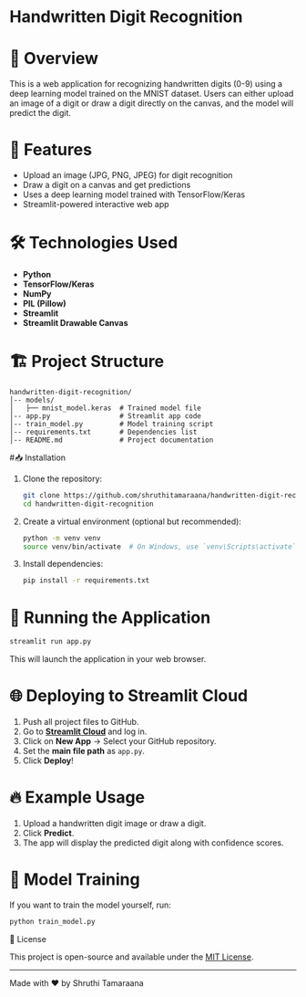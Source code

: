 # Handwritten Digit Recognition

# 📌 Overview

This is a web application for recognizing handwritten digits (0-9) using a deep learning model trained on the MNIST dataset. Users can either upload an image of a digit or draw a digit directly on the canvas, and the model will predict the digit.

# 🚀 Features

- Upload an image (JPG, PNG, JPEG) for digit recognition
- Draw a digit on a canvas and get predictions
- Uses a deep learning model trained with TensorFlow/Keras
- Streamlit-powered interactive web app

# 🛠️ Technologies Used

- **Python**
- **TensorFlow/Keras**
- **NumPy**
- **PIL (Pillow)**
- **Streamlit**
- **Streamlit Drawable Canvas**

# 🏗️ Project Structure

```
handwritten-digit-recognition/
│-- models/
│   ├── mnist_model.keras  # Trained model file
│-- app.py                 # Streamlit app code
│-- train_model.py         # Model training script
│-- requirements.txt       # Dependencies list
│-- README.md              # Project documentation
```

#📥 Installation

1. Clone the repository:

   ```bash
   git clone https://github.com/shruthitamaraana/handwritten-digit-recognition.git
   cd handwritten-digit-recognition
   ```

2. Create a virtual environment (optional but recommended):

   ```bash
   python -m venv venv
   source venv/bin/activate  # On Windows, use `venv\Scripts\activate`
   ```

3. Install dependencies:

   ```bash
   pip install -r requirements.txt
   ```

# 🚀 Running the Application

```bash
streamlit run app.py
```

This will launch the application in your web browser.

# 🌐 Deploying to Streamlit Cloud

1. Push all project files to GitHub.
2. Go to **[Streamlit Cloud](https://share.streamlit.io/)** and log in.
3. Click on **New App** → Select your GitHub repository.
4. Set the **main file path** as `app.py`.
5. Click **Deploy**!

# 🔥 Example Usage

1. Upload a handwritten digit image or draw a digit.
2. Click **Predict**.
3. The app will display the predicted digit along with confidence scores.

# 🤖 Model Training

If you want to train the model yourself, run:

```bash
python train_model.py
```

📝 License

This project is open-source and available under the [MIT License](LICENSE).

---

Made with ❤️ by Shruthi Tamaraana
